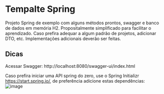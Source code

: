 # Tempalte Spring

Projeto Spring de exemplo com alguns métodos prontos, swagger e banco de dados em memória H2. Propositalmente simplificado para facilitar o aprendizado. Caso prefira adequar a algum padrão de projetos, adicionar DTO, etc. Implementações adicionais deverão ser feitas.

## Dicas

Acessar Swagger: http://localhost:8080/swagger-ui/index.html

Caso prefira iniciar uma API spring do zero, use o Spring Initializr https://start.spring.io/, de preferência adicione estas dependências:
![image](https://user-images.githubusercontent.com/17910237/228322158-a5d973e9-4750-4f62-b742-01bf3f6f1dc4.png)
